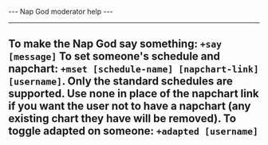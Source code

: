 --- Nap God moderator help ---

-----------------------------------------------
**To make the Nap God say something**: `+say [message]`
**To set someone's schedule and napchart**: `+mset [schedule-name] [napchart-link] [username]`. Only the standard schedules are supported. Use none in place of the napchart link if you want the user not to have a napchart (any existing chart they have will be removed).
**To toggle adapted on someone**: `+adapted [username]`
-----------------------------------------------
